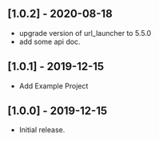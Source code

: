 ## [1.0.2] - 2020-08-18
* upgrade version of url_launcher to 5.5.0
* add some api doc.

## [1.0.1] - 2019-12-15

* Add Example Project

## [1.0.0] - 2019-12-15

* Initial release.
